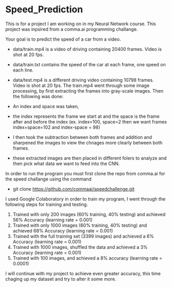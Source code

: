 # Speed_Prediction
This is for a project I am working on in my Neural Network course. This project was inpsired from a comma.ai programming challange.

Your goal is to predict the speed of a car from a video.

- data/train.mp4 is a video of driving containing 20400 frames. Video is shot at 20 fps.
- data/train.txt contains the speed of the car at each frame, one speed on each line.
- data/test.mp4 is a different driving video containing 10798 frames. Video is shot at 20 fps.
The train.mp4 went through some image processing, by first extracting the frames into gray-scale images. Then the following was done:

- An index and space was taken,
- the index represents the frame we start at and the space is the frame after and before the index (ex. index=100, space=2 then we want frames index+space=102 and index-space = 98)
- I then took the subtraction between both frames and addition and sharpened the images to view the chnages more clearly between both frames.
- these extracted images are then placed in different folers to analyze and then pick what data we want to feed into the CNN.

In order to run the program you must first clone the repo from comma.ai for the speed challange using the command

- git clone https://github.com/commaai/speedchallenge.git

I used Google Colaboratory in order to train my program, I went through the following steps for training and testing.

1) Trained with only 200 images (60% training, 40% testing) and achieved 56% Accuracy (learning rate = 0.001)
2) Trained with only 1000 images (60% training, 40% testing) and achieved 68% Accuracy (learning rate = 0.001)
3) Trained with the full training set (3399 images) and achieved a 6% Accuracy (learning rate = 0.001)
4) Trained with 1000 images, shuffled the data and achieved a 3% Accuracy (learning rate = 0.001)
5) Trained with 100 images, and achieved a 8% accuracy (learning rate = 0.0001)

I will continue with my project to achieve even greater accuracy, this time chaging up my dataset and try to alter it some more.
